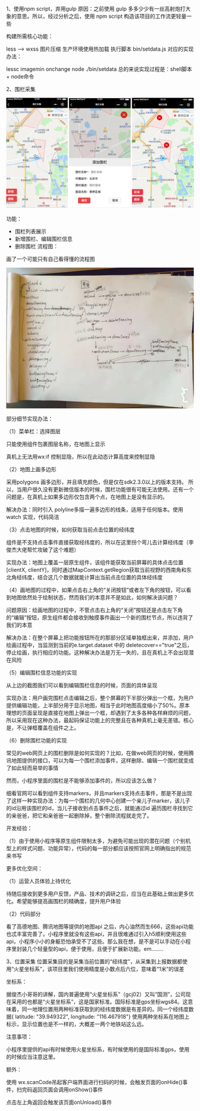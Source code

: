 1、使用npm script，弃用gulp
原因：之前使用 gulp 多多少少有一丝高射炮打大象的意思。所以，经过分析之后，使用 npm script 构造该项目的工作流更轻量一些

构建所需核心功能：

less ——> wxss
图片压缩
生产环境使用热加载
执行脚本 bin/setdata.js
对应的实现办法：

lessc
imagemin
onchange
node ./bin/setdata
总的来说实现过程是：shell脚本 + node命令

 

2、围栏采集

<img src="images/shu4.jpeg">

功能：

- 围栏列表展示
- 新增围栏、编辑围栏信息
- 删除围栏
流程图：


画了一个可能只有自己看得懂的流程图

<img src="images/shu5.jpeg">

部分细节实现办法：

（1）菜单栏：选择图层

只能使用组件<cover-view>包裹图层名称，在地图上显示

真机上无法用wx:if 控制显隐，所以在此动态计算高度来控制显隐

（2）地图上画多边形

采用polygons 画多边形，并且填充颜色，但是仅在sdk2.3.0以上的版本支持。 所以，当用户很久没有更新微信版本的时候，围栏功能很有可能无法使用。还有一个问题是，在真机上如果多边形仅包含两个点，在地图上是没有显示的。

解决办法：同时引入 polyline多描一遍多边形的线条，适用于任何版本。使用watch 实现，代码简洁

（3）点击地图的时候，如何获取当前点击位置的经纬度

<map>组件是不支持点击事件直接获取经纬度的，所以在这里拐个弯儿去计算经纬度（李俊杰大佬帮忙攻破了这个难题）

实现办法：地图上覆盖一层原生组件<cover-view class="cover">，该组件能获取当前屏幕的具体点击位置[clientX, clientY]，同时通过MapContext.getRegion获取当前视野的西南角和东北角经纬度，结合这几个数据就能计算出当前点击位置的具体经纬度

（4）画地图的过程中，如果点击右上角的“关闭按钮”或者左下角的按钮，可以看到地图依然处于绘制状态，然而我们的本意并不是如此，如何解决该问题？

问题原因：绘画地图的过程中，不管点击右上角的“关闭”按钮还是点击左下角的“编辑”按钮，原生组件<cover-view class="cover">都会接收到触摸事件画出一个新的围栏节点，所以违背了我们的本意

解决办法：在整个屏幕上把功能按钮所在的那部分区域单独框出来，并添加<cover-view data-deletecover="true">，用户绘画过程中，当监测到当前的e.target.dataset 中的 deletecover=="true"之后，停止绘画，执行相应的功能。这种解决办法是万无一失的，且在真机上不会出现潜在风险

（5）编辑围栏信息功能的实现

从上边的截图我们可以看到编辑围栏信息的时候，页面的具体呈现

实现办法：用户画完围栏点击编辑之后，整个屏幕的下半部分弹出一个框，为用户提供编辑功能，上半部分用于显示地图，相当于此时地图高度缩小了50%。原本理想的页面呈现是直接在地图上弹出一个框，却遇到了太多各种各样麻烦的问题，所以采用现在这种办法，最起码保证功能上的完整且在各种真机上毫无差错。核心是，不让弹框覆盖在<map>组件之上。

（6）删除围栏功能的实现

常见的web网页上的围栏删除是如何实现的？比如，在做web网页的时候，使用腾讯地图提供的接口，可以为每一个围栏添加事件，这样删除、编辑一个围栏就变成了如此轻而易举的事情

然而，小程序里面的围栏是不能够添加事件的，所以应该怎么做？

细看官网可以看到<map>组件支持markers，并且markers支持点击事件，那是不是出现了这样一种实现办法：为每一个围栏的几何中心创建一个亲儿子marker，该儿子的id沿用该围栏的id，当儿子接收到点击事件之后，就能通过id 遍历围栏寻找到它的亲爸爸，把它和亲爸爸一起删除掉，整个删除流程就走完了。



开发经验：

（1）由于使用小程序<map>等原生组件限制太多，为避免可能出现的潜在问题（个别机型上的样式问题、功能异常），代码的每一部分都应该按照官网上明确指出的规范来书写



更多优化空间：

（1）运营人员体验上待优化

待随后接收到更多用户反馈，产品、技术的调研之后，应当在此基础上做出更多优化。希望能够提高画围栏的精确度，提升用户体验

（2）代码部分

看了高德地图、腾讯地图等提供的地图api 之后，内心油然而生666，这些api功能也忒丰富完善了。小程序里就没有这些api，并且很难通过引入h5顺利使用这些api，小程序小小的身躯恐怕承受不了这些。那么我在想，是不是可以手动在小程序里封装几个轻量型的api，便于使用，且便于扩展新功能。em........

 

3、位置采集
位置采集目的是采集当前位置的“经纬度”，从采集到上报数据都使用“火星坐标系”，该项目里我们使用精度是小数点后六位，意味着“1米”的误差

坐标系：

据俊杰小哥哥的讲解，国内普遍使用“火星坐标系”（gcj02）又叫“国测”，公司现在采用的也都是“火星坐标系”，这是国家标准。国际标准是gps坐标wgs84。这意味着，同一地理位置用两种标准获取到的经纬度数据是有差异的。同一个经纬度数据{ latitude: "39.949322", longitude: "116.467918"} 使用两种坐标系在地图上标示，显示位置也是不一样的，大概差一两个地铁站这么远。

注意事项：

小程序里提供的api有时候使用火星坐标系，有时候使用的是国际标准gps，使用的时候应当注意这里。

额外：

使用 wx.scanCode吊起客户端界面进行扫码的时候，会触发页面的onHide()事件，扫完码返回页面会调用onShow()事件

点击左上角返回会触发该页面onUnload()事件

